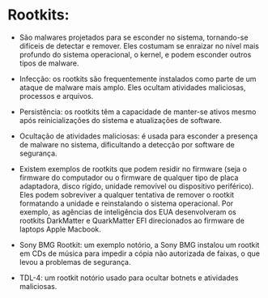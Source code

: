 # Rootkits: 
- São malwares projetados para se esconder no sistema, tornando-se difíceis de detectar e remover. Eles costumam se enraizar no nível mais profundo do sistema operacional, o kernel, e podem esconder outros tipos de malware.

- Infecção: os rootkits são frequentemente instalados como parte de um ataque de malware mais amplo. Eles ocultam atividades maliciosas, processos e arquivos.

- Persistência: os rootkits têm a capacidade de manter-se ativos mesmo após reinicializações do sistema e atualizações de software.

- Ocultação de atividades maliciosas: é usada para esconder a presença de malware no sistema, dificultando a detecção por software de segurança.

- Existem exemplos de rootkits que podem residir no firmware (seja o firmware do computador ou o firmware de qualquer tipo de placa adaptadora, disco rígido, unidade removível ou dispositivo periférico). Eles podem sobreviver a qualquer tentativa de remover o rootkit formatando a unidade e reinstalando o sistema operacional. Por exemplo, as agências de inteligência dos EUA desenvolveram os rootkits DarkMatter e QuarkMatter EFI direcionados ao firmware de laptops Apple Macbook.

- Sony BMG Rootkit: um exemplo notório, a Sony BMG instalou um rootkit em CDs de música para impedir a cópia não autorizada de faixas, o que levou a problemas de segurança.

- TDL-4: um rootkit notório usado para ocultar botnets e atividades maliciosas.